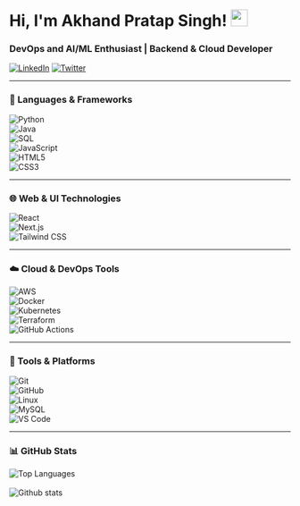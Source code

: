 <h1> Hi, I'm Akhand Pratap Singh! <img src="https://raw.githubusercontent.com/MartinHeinz/MartinHeinz/master/wave.gif" width="30px"></h1>
<h3> DevOps and AI/ML Enthusiast | Backend & Cloud Developer </h3>

[![LinkedIn](https://img.shields.io/badge/LinkedIn-%230077B5.svg?logo=linkedin&logoColor=white)](https://www.linkedin.com/in/akhand6886/) 
[![Twitter](https://img.shields.io/badge/Twitter-%231DA1F2.svg?logo=Twitter&logoColor=white)](https://x.com/AkSingh48614167)

---

### 🚀 Languages & Frameworks

![Python](https://img.shields.io/badge/python-3670A0?style=for-the-badge&logo=python&logoColor=ffdd54)  
![Java](https://img.shields.io/badge/java-%23ED8B00.svg?style=for-the-badge&logo=java&logoColor=white)  
![SQL](https://img.shields.io/badge/sql-%2300f.svg?style=for-the-badge&logo=mysql&logoColor=white)  
![JavaScript](https://img.shields.io/badge/javascript-%23323330.svg?style=for-the-badge&logo=javascript&logoColor=%23F7DF1E)  
![HTML5](https://img.shields.io/badge/html5-%23E34F26.svg?style=for-the-badge&logo=html5&logoColor=white)  
![CSS3](https://img.shields.io/badge/css3-%231572B6.svg?style=for-the-badge&logo=css3&logoColor=white)

---

### 🌐 Web & UI Technologies

![React](https://img.shields.io/badge/React-20232A?style=for-the-badge&logo=react&logoColor=61DAFB)  
![Next.js](https://img.shields.io/badge/Next.js-000000?style=for-the-badge&logo=nextdotjs&logoColor=white)  
![Tailwind CSS](https://img.shields.io/badge/Tailwind_CSS-38B2AC?style=for-the-badge&logo=tailwind-css&logoColor=white)

---

### ☁️ Cloud & DevOps Tools

![AWS](https://img.shields.io/badge/AWS-ECS,%20IAM-orange?style=for-the-badge&logo=amazonaws&logoColor=white)  
![Docker](https://img.shields.io/badge/docker-%230db7ed.svg?style=for-the-badge&logo=docker&logoColor=white)  
![Kubernetes](https://img.shields.io/badge/kubernetes-%23326ce5.svg?style=for-the-badge&logo=kubernetes&logoColor=white)  
![Terraform](https://img.shields.io/badge/Terraform-7B42BC?style=for-the-badge&logo=terraform&logoColor=white)  
![GitHub Actions](https://img.shields.io/badge/GitHub%20Actions-2088FF?style=for-the-badge&logo=github-actions&logoColor=white)

---

### 🔧 Tools & Platforms

![Git](https://img.shields.io/badge/git-%23F05033.svg?style=for-the-badge&logo=git&logoColor=white)  
![GitHub](https://img.shields.io/badge/github-%23121011.svg?style=for-the-badge&logo=github&logoColor=white)  
![Linux](https://img.shields.io/badge/linux-%23FCC624.svg?style=for-the-badge&logo=linux&logoColor=black)  
![MySQL](https://img.shields.io/badge/mysql-%2300f.svg?style=for-the-badge&logo=mysql&logoColor=white)  
![VS Code](https://img.shields.io/badge/Visual%20Studio%20Code-007ACC?style=for-the-badge&logo=visualstudiocode&logoColor=white)

---

### 📊 GitHub Stats

<div><img src="https://github-readme-stats.vercel.app/api/top-langs/?username=akhand6886&layout=compact&theme=highcontrast&hide=PHP" alt="Top Languages" /></div>
<br>
<div><img src="https://github-readme-stats.vercel.app/api?username=akhand6886&show_icons=true&theme=highcontrast&include_all_commits=true&count_private=true" alt="Github stats" /></div>
